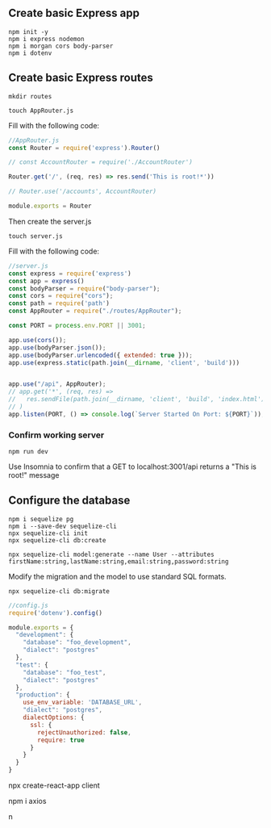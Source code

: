 ## Create basic Express app
```
npm init -y
npm i express nodemon
npm i morgan cors body-parser
npm i dotenv
```

## Create basic Express routes
```
mkdir routes

touch AppRouter.js
```
Fill with the following code:
```javascript
//AppRouter.js
const Router = require('express').Router()

// const AccountRouter = require('./AccountRouter')

Router.get('/', (req, res) => res.send('This is root!*'))

// Router.use('/accounts', AccountRouter)

module.exports = Router

```
Then create the server.js
```
touch server.js
```
Fill with the following code:
```javascript
//server.js
const express = require('express')
const app = express()
const bodyParser = require("body-parser");
const cors = require("cors");
const path = require('path')
const AppRouter = require("./routes/AppRouter");

const PORT = process.env.PORT || 3001;

app.use(cors());
app.use(bodyParser.json());
app.use(bodyParser.urlencoded({ extended: true }));
app.use(express.static(path.join(__dirname, 'client', 'build')))


app.use("/api", AppRouter);
// app.get('*', (req, res) =>
//   res.sendFile(path.join(__dirname, 'client', 'build', 'index.html'))
// )
app.listen(PORT, () => console.log(`Server Started On Port: ${PORT}`));
```

### Confirm working server
```
npm run dev
```
Use Insomnia to confirm that a GET to localhost:3001/api returns a "This is root!" message


## Configure the database



```
npm i sequelize pg
npm i --save-dev sequelize-cli
npx sequelize-cli init
npx sequelize-cli db:create

npx sequelize-cli model:generate --name User --attributes firstName:string,lastName:string,email:string,password:string
```
Modify the migration and the model to use standard SQL formats.

```
npx sequelize-cli db:migrate
```

```javascript
//config.js
require('dotenv').config()

module.exports = {
  "development": {
    "database": "foo_development",
    "dialect": "postgres"
  },
  "test": {
    "database": "foo_test",
    "dialect": "postgres"
  },
  "production": {
    use_env_variable: 'DATABASE_URL',
    "dialect": "postgres",
    dialectOptions: {
      ssl: {
        rejectUnauthorized: false,
        require: true
      }
    }
  }
}
```

npx create-react-app client

npm i axios

n





